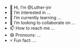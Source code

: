 - 👋 Hi, I’m @Luther-jnr
- 👀 I’m interested in ...
- 🌱 I’m currently learning ...
- 💞️ I’m looking to collaborate on ...
- 📫 How to reach me ...
- 😄 Pronouns: ...
- ⚡ Fun fact: ...

<!---
Luther-jnr/Luther-jnr is a ✨ special ✨ repository because its `README.md` (this file) appears on your GitHub profile.
You can click the Preview link to take a look at your changes.
--->
